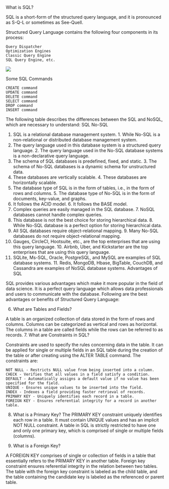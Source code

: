 What is SQL?

SQL is a short-form of the structured query language, and it is pronounced as S-Q-L or sometimes as See-Quell.

Structured Query Language contains the following four components in its process:


    Query Dispatcher
    Optimization Engines
    Classic Query Engine
    SQL Query Engine, etc.


![](https://static.javatpoint.com/sqlpages/images/sql-process.png)


Some SQL Commands

    CREATE command
    UPDATE command
    DELETE command
    SELECT command
    DROP command
    INSERT command
    
    
The following table describes the differences between the SQL and NoSQL, which are necessary to understand:
SQL 	No-SQL
1. SQL is a relational database management system. 	1. While No-SQL is a non-relational or distributed database management system.
2. The query language used in this database system is a structured query language. 	2. The query language used in the No-SQL database systems is a non-declarative query language.
3. The schema of SQL databases is predefined, fixed, and static. 	3. The schema of No-SQL databases is a dynamic schema for unstructured data.
4. These databases are vertically scalable. 	4. These databases are horizontally scalable.
5. The database type of SQL is in the form of tables, i.e., in the form of rows and columns. 	5. The database type of No-SQL is in the form of documents, key-value, and graphs.
6. It follows the ACID model. 	6. It follows the BASE model.
7. Complex queries are easily managed in the SQL database. 	7. NoSQL databases cannot handle complex queries.
8. This database is not the best choice for storing hierarchical data. 	8. While No-SQL database is a perfect option for storing hierarchical data.
9. All SQL databases require object-relational mapping. 	9. Many No-SQL databases do not require object-relational mapping.
10. Gauges, CircleCI, Hootsuite, etc., are the top enterprises that are using this query language. 	10. Airbnb, Uber, and Kickstarter are the top enterprises that are using this query language.
11. SQLite, Ms-SQL, Oracle, PostgreSQL, and MySQL are examples of SQL database systems. 	11. Redis, MongoDB, Hbase, BigTable, CouchDB, and Cassandra are examples of NoSQL database systems.
Advantages of SQL

SQL provides various advantages which make it more popular in the field of data science. It is a perfect query language which allows data professionals and users to communicate with the database. Following are the best advantages or benefits of Structured Query Language:



6. What are Tables and Fields?

A table is an organized collection of data stored in the form of rows and columns. Columns can be categorized as vertical and rows as horizontal. The columns in a table are called fields while the rows can be referred to as records.
7. What are Constraints in SQL?

Constraints are used to specify the rules concerning data in the table. It can be applied for single or multiple fields in an SQL table during the creation of the table or after creating using the ALTER TABLE command. The constraints are:

    NOT NULL - Restricts NULL value from being inserted into a column.
    CHECK - Verifies that all values in a field satisfy a condition.
    DEFAULT - Automatically assigns a default value if no value has been specified for the field.
    UNIQUE - Ensures unique values to be inserted into the field.
    INDEX - Indexes a field providing faster retrieval of records.
    PRIMARY KEY - Uniquely identifies each record in a table.
    FOREIGN KEY - Ensures referential integrity for a record in another table.

8. What is a Primary Key?
The PRIMARY KEY constraint uniquely identifies each row in a table. It must contain UNIQUE values and has an implicit NOT NULL constraint.
A table in SQL is strictly restricted to have one and only one primary key, which is comprised of single or multiple fields (columns).


10. What is a Foreign Key?

A FOREIGN KEY comprises of single or collection of fields in a table that essentially refers to the PRIMARY KEY in another table. Foreign key constraint ensures referential integrity in the relation between two tables.
The table with the foreign key constraint is labeled as the child table, and the table containing the candidate key is labeled as the referenced or parent table.
